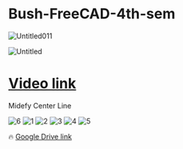 # Bush-FreeCAD-4th-sem

![Untitled011](https://user-images.githubusercontent.com/81384987/234692414-82dbca24-dc1a-4189-b860-735fa0f244ac.png)

![Untitled](https://user-images.githubusercontent.com/81384987/234692439-5a549d40-26fc-4ee0-a050-862aed8ce1b1.png)

# [Video link](https://youtu.be/NYrfnZJuC98)

Midefy Center Line

![6](https://user-images.githubusercontent.com/81384987/225366071-f6873691-fb3b-4db5-885e-aadc480f86fe.png)
![1](https://user-images.githubusercontent.com/81384987/225366149-cf1b5b8b-3876-462e-ae4d-335792d2eb9a.png)
![2](https://user-images.githubusercontent.com/81384987/225366167-e3f5a65e-f84a-4681-b454-eba961771de3.png)
![3](https://user-images.githubusercontent.com/81384987/225366214-1ad76f23-92f3-4f07-b34f-8be38cf7e111.png)
![4](https://user-images.githubusercontent.com/81384987/225366235-73cf6a42-98c7-4134-81be-20d750dfe9a4.png)
![5](https://user-images.githubusercontent.com/81384987/225366294-3b49b8c8-ea6e-4a2d-899f-fc9ef3dbcfa7.png)



🔥  [Google Drive link](https://drive.google.com/drive/folders/1--WKbRhgQ0bZWMwaAmvnwBKHA0NEGu9j)
